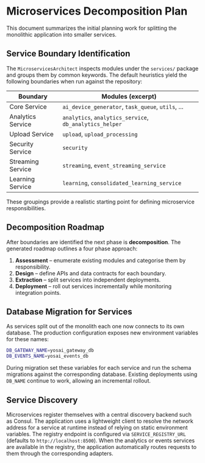 # Microservices Decomposition Plan

This document summarizes the initial planning work for splitting the monolithic
application into smaller services.

## Service Boundary Identification

The `MicroservicesArchitect` inspects modules under the `services/` package and
groups them by common keywords. The default heuristics yield the following
boundaries when run against the repository:

| Boundary            | Modules (excerpt)                                     |
| ------------------- | ----------------------------------------------------- |
| Core Service        | `ai_device_generator`, `task_queue`, `utils`, ...     |
| Analytics Service   | `analytics`, `analytics_service`, `db_analytics_helper` |
| Upload Service      | `upload`, `upload_processing`                          |
| Security Service    | `security`                                            |
| Streaming Service   | `streaming`, `event_streaming_service`                |
| Learning Service    | `learning`, `consolidated_learning_service`           |

These groupings provide a realistic starting point for defining microservice
responsibilities.

## Decomposition Roadmap

After boundaries are identified the next phase is **decomposition**. The
generated roadmap outlines a four phase approach:

1. **Assessment** – enumerate existing modules and categorise them by
   responsibility.
2. **Design** – define APIs and data contracts for each boundary.
3. **Extraction** – split services into independent deployments.
4. **Deployment** – roll out services incrementally while monitoring
   integration points.

## Database Migration for Services

As services split out of the monolith each one now connects to its own
database. The production configuration exposes new environment variables for
these names:

```bash
DB_GATEWAY_NAME=yosai_gateway_db
DB_EVENTS_NAME=yosai_events_db
```

During migration set these variables for each service and run the schema
migrations against the corresponding database. Existing deployments using
`DB_NAME` continue to work, allowing an incremental rollout.

## Service Discovery

Microservices register themselves with a central discovery backend such as
Consul.  The application uses a lightweight client to resolve the network
address for a service at runtime instead of relying on static environment
variables.  The registry endpoint is configured via `SERVICE_REGISTRY_URL`
(defaults to `http://localhost:8500`).  When the analytics or events services
are available in the registry, the application automatically routes requests to
them through the corresponding adapters.


